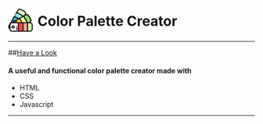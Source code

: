<div style="display:flex">
<img src="./assets/favicon.png" width=50px height=50>

<h1 style="margin:10px;text-decoration:none">Color Palette Creator</h1>
</div>

---

##[Have a Look](https://tharun0120.github.io/colors-js)

#### A useful and functional color palette creator made with

- HTML
- CSS
- Javascript

---
